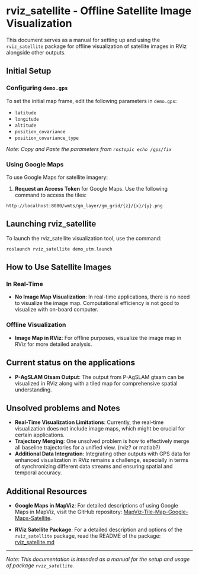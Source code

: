 # rviz_satellite - Offline Satellite Image Visualization

This document serves as a manual for setting up and using the `rviz_satellite` package for offline visualization of satellite images in RViz alongside other outputs.

## Initial Setup

### Configuring `demo.gps`
To set the initial map frame, edit the following parameters in `demo.gps`:
- `latitude`
- `longitude`
- `altitude`
- `position_covariance`
- `position_covariance_type`

*Note: Copy and Paste the parameters from `rostopic echo /gps/fix`*

### Using Google Maps
To use Google Maps for satellite imagery:
1. **Request an Access Token** for Google Maps. Use the following command to access the tiles:
```
http://localhost:8080/wmts/gm_layer/gm_grid/{z}/{x}/{y}.png
```


## Launching rviz_satellite

To launch the rviz_satellite visualization tool, use the command:
```
roslaunch rviz_satellite demo_utm.launch
```

## How to Use Satellite Images

### In Real-Time
- **No Image Map Visualization**: In real-time applications, there is no need to visualize the image map. Computational efficiency is not good to visualize with on-board computer.

### Offline Visualization
- **Image Map in RViz**: For offline purposes, visualize the image map in RViz for more detailed analysis.

## Current status on the applications

- **P-AgSLAM Gtsam Output**: The output from P-AgSLAM gtsam can be visualized in RViz along with a tiled map for comprehensive spatial understanding.


## Unsolved problems and Notes

- **Real-Time Visualization Limitations**: Currently, the real-time visualization does not include image maps, which might be crucial for certain applications.
- **Trajectory Merging**: One unsolved problem is how to effectively merge all baseline trajectories for a unified view. (rviz? or matlab?)
- **Additional Data Integration**: Integrating other outputs with GPS data for enhanced visualization in RViz remains a challenge, especially in terms of synchronizing different data streams and ensuring spatial and temporal accuracy.


## Additional Resources

- **Google Maps in MapViz**: For detailed descriptions of using Google Maps in MapViz, visit the GitHub repository:
  [MapViz-Tile-Map-Google-Maps-Satellite](https://github.com/danielsnider/MapViz-Tile-Map-Google-Maps-Satellite).

- **RViz Satellite Package**: For a detailed description and options of the `rviz_satellite` package, read the README of the package:
  [rviz_satellite.md](rviz_satellite.md)

---

*Note: This documentation is intended as a manual for the setup and usage of package `rviz_satellite`.*
